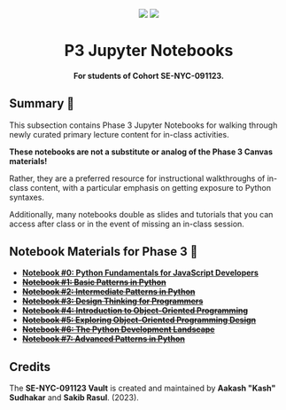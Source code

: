 <p align="center">
    <a href="https://docs.python.org/3/index.html"><img src="https://img.shields.io/badge/python-%2320232a?style=for-the-badge&logo=python&logoColor=ffdd54" /></a>
    <a href="https://jupyter.org/"><img src="https://img.shields.io/badge/jupyter-%2320232a.svg?style=for-the-badge&logo=jupyter&logoColor=23FA0F00" /></a>
</p>

<h1 align="center"><b>P3 Jupyter Notebooks</b></h1>
<h4 align="center">For students of Cohort <b>SE-NYC-091123</b>.</h4>

## Summary 💬

This subsection contains Phase 3 Jupyter Notebooks for walking through newly curated primary lecture content for in-class activities.

**These notebooks are not a substitute or analog of the Phase 3 Canvas materials!**

Rather, they are a preferred resource for instructional walkthroughs of in-class content, with a particular emphasis on getting exposure to Python syntaxes. 

Additionally, many notebooks double as slides and tutorials that you can access after class or in the event of missing an in-class session.

## Notebook Materials for Phase 3 📓

- [**Notebook #0: Python Fundamentals for JavaScript Developers**](./00-Python-Fundamentals.ipynb)
- ~~[**Notebook #1: Basic Patterns in Python**](./01-Basic-Patterns-In-Python.ipynb)~~
- ~~[**Notebook #2: Intermediate Patterns in Python**](./02-Intermediate-Patterns-In-Python.ipynb)~~
- ~~[**Notebook #3: Design Thinking for Programmers**](./03-Design-Thinking-For-Programmers.ipynb)~~
- ~~[**Notebook #4: Introduction to Object-Oriented Programming**](./04-Intro-To-OOP.ipynb)~~
- ~~[**Notebook #5: Exploring Object-Oriented Programming Design**](./05-Exploring-OOPD.ipynb)~~
- ~~[**Notebook #6: The Python Development Landscape**](./06-Python-Dev-Landscape.ipynb)~~
- ~~[**Notebook #7: Advanced Patterns in Python**](./07-Advanced-Patterns-In-Python.ipynb)~~

## Credits

The **SE-NYC-091123 Vault** is created and maintained by **Aakash "Kash" Sudhakar** and **Sakib Rasul**. (2023). 